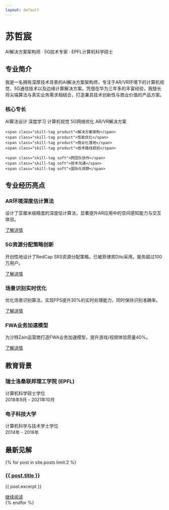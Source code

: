 ```yaml
---
layout: default
---
```


<div class="banner">
  <h1>苏哲宸</h1>
  <p>AI解决方案架构师 · 5G技术专家 · EPFL计算机科学硕士</p>
</div>

<div class="feature-section">
  <h2>专业简介</h2>
  <p>我是一名拥有深厚技术背景的AI解决方案架构师，专注于AR/VR环境下的计算机视觉、5G通信技术以及边缘计算解决方案。凭借在华为三年多的丰富经验，我擅长将尖端算法与真实业务需求相结合，打造兼具技术创新性与商业价值的产品方案。</p>
  
  <h3>核心专长</h3>
  <div>
    <span class="skill-tag">AI算法设计</span>
    <span class="skill-tag">深度学习</span>
    <span class="skill-tag">计算机视觉</span>
    <span class="skill-tag">5G网络优化</span>
    <span class="skill-tag">AR/VR解决方案</span>
    
    <span class="skill-tag product">解决方案架构</span>
    <span class="skill-tag product">性能优化</span>
    <span class="skill-tag product">商业化落地</span>
    <span class="skill-tag product">技术路线规划</span>
    
    <span class="skill-tag soft">跨团队协作</span>
    <span class="skill-tag soft">技术沟通</span>
    <span class="skill-tag soft">国际化视野</span>
  </div>
</div>

## 专业经历亮点

<div class="two-column">
  <div class="card">
    <h3>AR环境深度估计算法</h3>
    <p>设计了亚厘米级精度的深度估计算法，显著提升AR应用中的空间感知能力与交互体验。</p>
    <a href="/projects/" class="btn">了解详情</a>
  </div>
  
  <div class="card">
    <h3>5G资源分配策略创新</h3>
    <p>开创性地设计了RedCap SRS资源分配策略，已被菲律宾Dito采用，服务超过100万用户。</p>
    <a href="/projects/" class="btn">了解详情</a>
  </div>
</div>

<div class="two-column">
  <div class="card">
    <h3>场景识别实时优化</h3>
    <p>优化场景识别算法，实现FPS提升30%的实时处理能力，同时保持识别准确率。</p>
    <a href="/projects/" class="btn">了解详情</a>
  </div>
  
  <div class="card">
    <h3>FWA业务加速模型</h3>
    <p>为沙特Zain运营商打造FWA业务加速模型，提升游戏/视频体验质量40%。</p>
    <a href="/projects/" class="btn">了解详情</a>
  </div>
</div>

## 教育背景

<div class="feature-section education-section">
  <div class="education-item">
    <h3>瑞士洛桑联邦理工学院 (EPFL)</h3>
    <p>计算机科学硕士学位<br>2018年9月 - 2021年10月</p>
  </div>
  
  <div class="education-item">
    <h3>电子科技大学</h3>
    <p>计算机科学与技术学士学位<br>2014年 - 2018年</p>
  </div>
</div>

## 最新见解

{% for post in site.posts limit:2 %}
<div class="card">
  <h3><a href="{{ post.url | relative_url }}">{{ post.title }}</a></h3>
  <p>{{ post.excerpt }}</p>
  <a href="{{ post.url | relative_url }}" class="btn btn-secondary">继续阅读</a>
</div>
{% endfor %} 